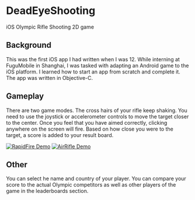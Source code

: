 # DeadEyeShooting
iOS Olympic Rifle Shooting 2D game

## Background
This was the first iOS app I had written when I was 12. While interning at FuguMobile in Shanghai, I was tasked with adapting an Android game to the iOS platform. I learned how to start an app from scratch and complete it. The app was written in Objective-C. 

## Gameplay
There are two game modes. 
The cross hairs of your rifle keep shaking. You need to use the joystick or accelerometer controls to move the target closer to the center. Once you feel that you have aimed correctly, clicking anywhere on the screen will fire. Based on how close you were to the target, a score is added to your result board. 

[![RapidFire Demo]()](https://youtu.be/8KGfbx-5CD4)
[![AirRifle Demo]()](https://youtu.be/kDNUmUEGE9o)

## Other
You can select he name and country of your player. You can compare your score to the actual Olympic competitors as well as other players of the game in the leaderboards section.
